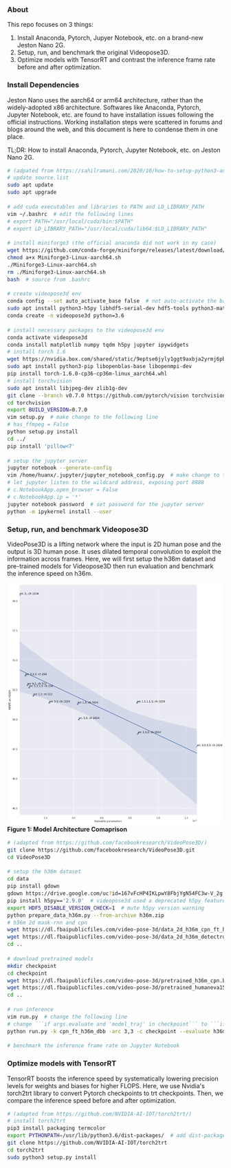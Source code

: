 ### About
This repo focuses on 3 things:
1. Install Anaconda, Pytorch, Jupyer Notebook, etc. on a brand-new Jeston Nano 2G.
2. Setup, run, and benchmark the original Videopose3D.
3. Optimize models with TensorRT and contrast the inference frame rate before and after optimization.

### Install Dependencies

Jeston Nano uses the aarch64 or arm64 architecture, rather than the widely-adopted x86 architecture. Softwares like Anaconda, Pytorch, Jupyter Notebook, etc. are found to have installation issues following the official instructions. Working installation steps were scattered in forums and blogs around the web, and this document is here to condense them in one place.

TL;DR: How to install Anaconda, Pytorch, Jupyter Notebook, etc. on Jeston Nano 2G.
 
 
```bash
# (adpated from https://sahilramani.com/2020/10/how-to-setup-python3-and-jupyter-notebook-on-jetson-nano/)
# update source.list
sudo apt update
sudo apt upgrade

# add cuda executables and libraries to PATH and LD_LIBRARY_PATH
vim ~/.bashrc  # edit the following lines
# export PATH="/usr/local/cuda/bin:$PATH"
# export LD_LIBRARY_PATH="/usr/local/cuda/lib64:$LD_LIBRARY_PATH"

# install miniforge3 (the official anaconda did not work in my case)
wget https://github.com/conda-forge/miniforge/releases/latest/download/Miniforge3-Linux-aarch64.sh
chmod a+x Miniforge3-Linux-aarch64.sh
./Miniforge3-Linux-aarch64.sh
rm ./Miniforge3-Linux-aarch64.sh
bash  # source from .bashrc

# create videopose3d env
conda config --set auto_activate_base false  # not auto-activate the base env
sudo apt install python3-h5py libhdf5-serial-dev hdf5-tools python3-matplotlib
conda create -n videopose3d python=3.6

# install necessary packages to the videopose3d env
conda activate videopose3d
conda install matplotlib numpy tqdm h5py jupyter ipywidgets
# install torch 1.6 
wget https://nvidia.box.com/shared/static/9eptse6jyly1ggt9axbja2yrmj6pbarc.whl -O torch-1.6.0-cp36-cp36m-linux_aarch64.whl
sudo apt install python3-pip libopenblas-base libopenmpi-dev
pip install torch-1.6.0-cp36-cp36m-linux_aarch64.whl
# install torchvision
sudo apt install libjpeg-dev zlib1g-dev
git clone --branch v0.7.0 https://github.com/pytorch/vision torchvision
cd torchvision
export BUILD_VERSION=0.7.0  
vim setup.py  # make change to the following line
# has_ffmpeg = False
python setup.py install
cd ../
pip install 'pillow<7'

# setup the jupyter server
jupyter notebook --generate-config
vim /home/huanx/.jupyter/jupyter_notebook_config.py  # make change to the following lines
# let jupyter listen to the wildcard address, exposing port 8888
# c.NotebookApp.open_browser = False
# c.NotebookApp.ip = '*'
jupyter notebook password  # set password for the jupyter server
python -m ipykernel install --user
```

### Setup, run, and benchmark Videopose3D

VideoPose3D is a lifting network where the input is 2D human pose and the output is 3D human pose. It uses dilated temporal convolution to exploit the information across frames. Here, we will first setup the h36m dataset and pre-trained models for Videopose3D then run evaluation and benchmark the inference speed on h36m.

![Performance Comparison](./notebooks/vpose_perf.png)
**Figure 1: Model Architecture Comaprison**


```bash
# (adapted from https://github.com/facebookresearch/VideoPose3D/)
git clone https://github.com/facebookresearch/VideoPose3D.git
cd VideoPose3D

# setup the h36m dataset
cd data
pip install gdown
gdown https://drive.google.com/uc?id=167vFcHP4IKLpwY8FbjYgN54FC3w-V_2g
pip install h5py=='2.9.0'  # videopose3d used a deprecated h5py feature to extract archived data
export HDF5_DISABLE_VERSION_CHECK=1  # mute h5py version warning
python prepare_data_h36m.py --from-archive h36m.zip
# h36m 2d mask-rnn and cpn
wget https://dl.fbaipublicfiles.com/video-pose-3d/data_2d_h36m_cpn_ft_h36m_dbb.npz
wget https://dl.fbaipublicfiles.com/video-pose-3d/data_2d_h36m_detectron_ft_h36m.npz
cd ..

# download pretrained models
mkdir checkpoint
cd checkpoint
wget https://dl.fbaipublicfiles.com/video-pose-3d/pretrained_h36m_cpn.bin
wget https://dl.fbaipublicfiles.com/video-pose-3d/pretrained_humaneva15_detectron.bin
cd ..

# run inference
vim run.py  # change the following line
# change ```if args.evaluate and 'model_traj' in checkpoint``` to ```if False```
python run.py -k cpn_ft_h36m_dbb -arc 3,3 -c checkpoint --evaluate h36m_cpn_receptive_9.bin

# benchmark the inference frame rate on Jupyter Notebook

```

### Optimize models with TensorRT

TensorRT boosts the inference speed by systematically lowering precision levels for weights and biases for higher FLOPS. Here, we use Nvidia's torch2trt library to convert Pytorch checkpoints to trt checkpoints. Then, we compare the inference speed before and after optimization. 


```bash
# (adapted from https://github.com/NVIDIA-AI-IOT/torch2trt/)
# install torch2trt
pip3 install packaging termcolor
export PYTHONPATH=/usr/lib/python3.6/dist-packages/  # add dist-packages access to the conda env (for accessing the tensorrt package)
git clone https://github.com/NVIDIA-AI-IOT/torch2trt
cd torch2trt
sudo python3 setup.py install
```
